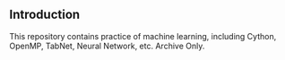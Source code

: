 ## Introduction

This repository contains practice of machine learning, including Cython, OpenMP, TabNet, Neural Network, etc. Archive Only.
